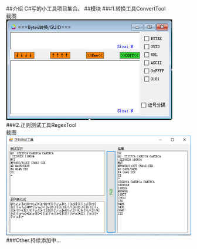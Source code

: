 ##介绍
C#写的小工具项目集合。
##模块
###1.转换工具ConvertTool  
截图  
![ConvertTool](https://github.com/tinygg/Tools.Net/blob/master/Convert/convert.png?raw=true)  
###2.正则测试工具RegexTool  
截图
![RegexTool](https://raw.githubusercontent.com/tinygg/Tools.Net/master/Regex/regex.png)  
###Other.持续添加中...
